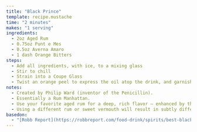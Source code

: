```yaml
---
title: "Black Prince"
template: recipe.mustache
time: "2 minutes"
makes: "1 serving"
ingredients:
  - 2oz Aged Rum
  - 0.75oz Punt e Mes
  - 0.5oz Averna Amaro
  - 1 dash Orange Bitters
steps:
  - Add all ingredients, with ice, to a mixing glass
  - Stir to chill
  - Strain into a Coupe Glass
  - Twist an orange peel to express the oil atop the drink, and garnish with a maraschino cherry
notes:
  - Created by Philip Ward (inventor of the Penicillin).
  - Essentially a Rum Manhattan.
  - Use your favorite aged rum for a deep, rich flavor – enhanced by the coffee and cocoa notes from the Averna Amaro.
  - Using a different rum or sweet vermouth will result in subtly different flavors coming through.
basedon:
  - "[Robb Report](https://robbreport.com/food-drink/spirits/best-black-prince-recipe-rum-manhattan-cocktail-1236224671/)"
---
```

